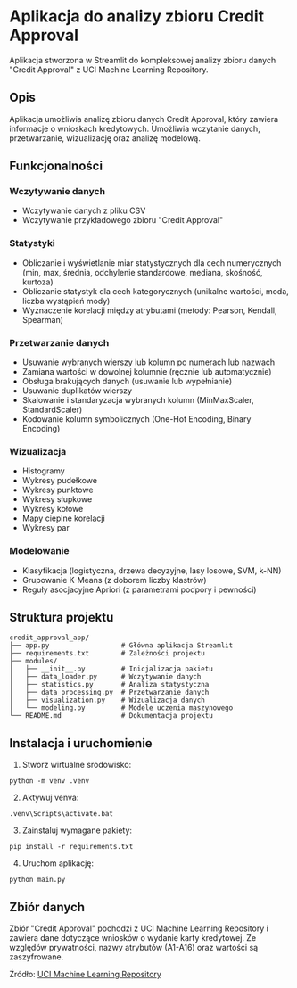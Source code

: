 # Aplikacja do analizy zbioru Credit Approval

Aplikacja stworzona w Streamlit do kompleksowej analizy zbioru danych "Credit Approval" z UCI Machine Learning Repository.

## Opis

Aplikacja umożliwia analizę zbioru danych Credit Approval, który zawiera informacje o wnioskach kredytowych. Umożliwia wczytanie danych, przetwarzanie, wizualizację oraz analizę modelową.

## Funkcjonalności

### Wczytywanie danych
- Wczytywanie danych z pliku CSV
- Wczytywanie przykładowego zbioru "Credit Approval"

### Statystyki
- Obliczanie i wyświetlanie miar statystycznych dla cech numerycznych (min, max, średnia, odchylenie standardowe, mediana, skośność, kurtoza)
- Obliczanie statystyk dla cech kategorycznych (unikalne wartości, moda, liczba wystąpień mody)
- Wyznaczenie korelacji między atrybutami (metody: Pearson, Kendall, Spearman)

### Przetwarzanie danych
- Usuwanie wybranych wierszy lub kolumn po numerach lub nazwach
- Zamiana wartości w dowolnej kolumnie (ręcznie lub automatycznie)
- Obsługa brakujących danych (usuwanie lub wypełnianie)
- Usuwanie duplikatów wierszy
- Skalowanie i standaryzacja wybranych kolumn (MinMaxScaler, StandardScaler)
- Kodowanie kolumn symbolicznych (One-Hot Encoding, Binary Encoding)

### Wizualizacja
- Histogramy
- Wykresy pudełkowe
- Wykresy punktowe
- Wykresy słupkowe
- Wykresy kołowe
- Mapy cieplne korelacji
- Wykresy par

### Modelowanie
- Klasyfikacja (logistyczna, drzewa decyzyjne, lasy losowe, SVM, k-NN)
- Grupowanie K-Means (z doborem liczby klastrów)
- Reguły asocjacyjne Apriori (z parametrami podpory i pewności)

## Struktura projektu

```
credit_approval_app/
├── app.py                  # Główna aplikacja Streamlit
├── requirements.txt        # Zależności projektu
├── modules/
│   ├── __init__.py         # Inicjalizacja pakietu
│   ├── data_loader.py      # Wczytywanie danych
│   ├── statistics.py       # Analiza statystyczna
│   ├── data_processing.py  # Przetwarzanie danych
│   ├── visualization.py    # Wizualizacja danych
│   └── modeling.py         # Modele uczenia maszynowego
└── README.md               # Dokumentacja projektu
```

## Instalacja i uruchomienie


1. Stworz wirtualne srodowisko:
```
python -m venv .venv
```

2. Aktywuj venva:
```
.venv\Scripts\activate.bat
```

3. Zainstaluj wymagane pakiety:
```
pip install -r requirements.txt
```

4. Uruchom aplikację:
```
python main.py
```

## Zbiór danych

Zbiór "Credit Approval" pochodzi z UCI Machine Learning Repository i zawiera dane dotyczące wniosków o wydanie karty kredytowej. Ze względów prywatności, nazwy atrybutów (A1-A16) oraz wartości są zaszyfrowane.

Źródło: [UCI Machine Learning Repository](https://archive.ics.uci.edu/dataset/27/credit+approval)